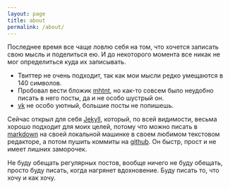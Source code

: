 ```yaml
---
layout: page
title: about
permalink: /about/
---
```


Последнее время все чаще ловлю себя на том, что хочется записать свою мысль и поделиться ею.  И до некоторого момента все никак не мог определиться куда их записывать.

* Твиттер не очень подходит, так как мои мысли редко умещаются в 140 символов.
* Пробовал вести бложик [mhtnt][], но как-то совсем было неудобно писать в него посты, да и не особо шустрый он. 
* [vk][] не особо уютный, большие посты не попишешь.

Сейчас открыл для себя [Jekyll][], который, по всей видимости, весьма хорошо подходит для моих целей, потому что можно писать в [markdown] на своей локальной машинке в своем любимом текстовом редакторе, а потом пушить коммиты на [github][]. Он быстр, прост и не имеет лишних заморочек.

Не буду обещать регулярных постов, вообще ничего не буду обещать, просто буду писать, когда нагрянет вдохновение. Буду писать то, что хочу и как хочу.


[vk]:           http://vk.com/abcdw
[mhtnt]:        http://mhtnt.blogspot.com
[jekyll]:       http://jekyllrb.com
[github]:       http://github.com/abcdw
[markdown]:     http://daringfireball.net/projects/markdown/syntax
